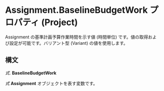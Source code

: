
# Assignment.BaselineBudgetWork プロパティ (Project)

Assignment の基準計画予算作業時間を示す値 (時間単位) です。値の取得および設定が可能です。バリアント型 (Variant) の値を使用します。


## 構文

 _式_. **BaselineBudgetWork**

 _式_ **Assignment** オブジェクトを表す変数です。

